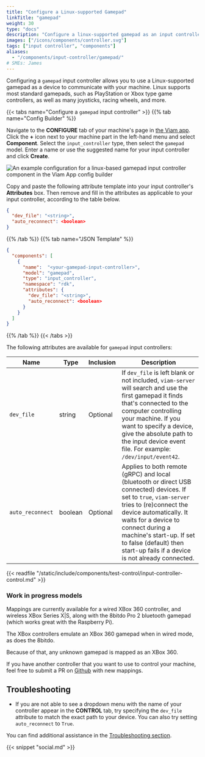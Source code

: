 ```yaml
---
title: "Configure a Linux-supported Gamepad"
linkTitle: "gamepad"
weight: 30
type: "docs"
description: "Configure a linux-supported gamepad as an input controller."
images: ["/icons/components/controller.svg"]
tags: ["input controller", "components"]
aliases:
  - "/components/input-controller/gamepad/"
# SMEs: James
---
```


Configuring a `gamepad` input controller allows you to use a Linux-supported gamepad as a device to communicate with your machine.
Linux supports most standard gamepads, such as PlayStation or Xbox type game controllers, as well as many joysticks, racing wheels, and more.

{{< tabs name="Configure a `gamepad` input controller" >}}
{{% tab name="Config Builder" %}}

Navigate to the **CONFIGURE** tab of your machine's page in [the Viam app](https://app.viam.com).
Click the **+** icon next to your machine part in the left-hand menu and select **Component**.
Select the `input_controller` type, then select the `gamepad` model.
Enter a name or use the suggested name for your input controller and click **Create**.

![An example configuration for a linux-based gamepad input controller component in the Viam App config builder](/components/input-controller/gamepad-input-controller-ui-config.png)

Copy and paste the following attribute template into your input controller's **Attributes** box.
Then remove and fill in the attributes as applicable to your input controller, according to the table below.

```json {class="line-numbers linkable-line-numbers"}
{
  "dev_file": "<string>",
  "auto_reconnect": <boolean>
}
```

{{% /tab %}}
{{% tab name="JSON Template" %}}

```json {class="line-numbers linkable-line-numbers"}
{
  "components": [
    {
      "name":  "<your-gamepad-input-controller>",
      "model": "gamepad",
      "type": "input_controller",
      "namespace": "rdk",
      "attributes": {
        "dev_file": "<string>",
        "auto_reconnect": <boolean>
      }
    }
  ]
}
```

{{% /tab %}}
{{< /tabs >}}

The following attributes are available for `gamepad` input controllers:

<!-- prettier-ignore -->
| Name | Type | Inclusion | Description |
| ---- | ---- | --------- | ----------- |
| `dev_file` | string | Optional | If `dev_file` is left blank or not included, `viam-server` will search and use the first gamepad it finds that's connected to the computer controlling your machine. If you want to specify a device, give the absolute path to the input device event file. For example: `/dev/input/event42`. |
| `auto_reconnect` | boolean | Optional | Applies to both remote (gRPC) and local (bluetooth or direct USB connected) devices. If set to `true`, `viam-server` tries to (re)connect the device automatically. It waits for a device to connect during a machine's start-up. If set to false (default) then start-up fails if a device is not already connected.

{{< readfile "/static/include/components/test-control/input-controller-control.md" >}}

### Work in progress models

Mappings are currently available for a wired XBox 360 controller, and wireless XBox Series X|S, along with the 8bitdo Pro 2 bluetooth gamepad (which works great with the Raspberry Pi).

The XBox controllers emulate an XBox 360 gamepad when in wired mode, as does the 8bitdo.

Because of that, any unknown gamepad is mapped as an XBox 360.

If you have another controller that you want to use to control your machine, feel free to submit a PR on [Github](https://github.com/viamrobotics/rdk/blob/main/components/input/input.go) with new mappings.

## Troubleshooting

- If you are not able to see a dropdown menu with the name of your controller appear in the **CONTROL** tab, try specifying the `dev_file` attribute to match the exact path to your device.
  You can also try setting `auto_reconnect` to `True`.

You can find additional assistance in the [Troubleshooting section](/appendix/troubleshooting/).

{{< snippet "social.md" >}}
